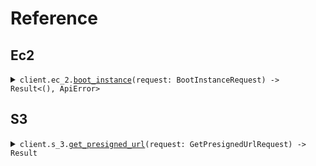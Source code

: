 # Reference
## Ec2
<details><summary><code>client.ec_2.<a href="/src/api/resources/ec_2/client.rs">boot_instance</a>(request: BootInstanceRequest) -> Result<(), ApiError></code></summary>
<dl>
<dd>

#### 🔌 Usage

<dl>
<dd>

<dl>
<dd>

```rust
use seed_multi_url_environment_no_default::prelude::*;

#[tokio::main]
async fn main() {
    let config = ClientConfig {
        token: Some("<token>".to_string()),
        ..Default::default()
    };
    let client = MultiUrlEnvironmentNoDefaultClient::new(config).expect("Failed to build client");
    client
        .ec_2
        .boot_instance(
            &BootInstanceRequest {
                size: "size".to_string(),
            },
            None,
        )
        .await;
}
```
</dd>
</dl>
</dd>
</dl>

#### ⚙️ Parameters

<dl>
<dd>

<dl>
<dd>

**size:** `String` 
    
</dd>
</dl>
</dd>
</dl>


</dd>
</dl>
</details>

## S3
<details><summary><code>client.s_3.<a href="/src/api/resources/s_3/client.rs">get_presigned_url</a>(request: GetPresignedUrlRequest) -> Result<String, ApiError></code></summary>
<dl>
<dd>

#### 🔌 Usage

<dl>
<dd>

<dl>
<dd>

```rust
use seed_multi_url_environment_no_default::prelude::*;

#[tokio::main]
async fn main() {
    let config = ClientConfig {
        token: Some("<token>".to_string()),
        ..Default::default()
    };
    let client = MultiUrlEnvironmentNoDefaultClient::new(config).expect("Failed to build client");
    client
        .s_3
        .get_presigned_url(
            &GetPresignedUrlRequest {
                s_3_key: "s3Key".to_string(),
            },
            None,
        )
        .await;
}
```
</dd>
</dl>
</dd>
</dl>

#### ⚙️ Parameters

<dl>
<dd>

<dl>
<dd>

**s_3_key:** `String` 
    
</dd>
</dl>
</dd>
</dl>


</dd>
</dl>
</details>
